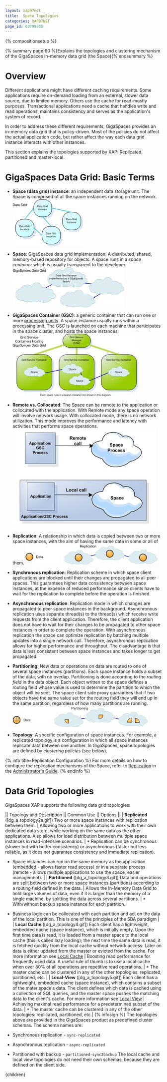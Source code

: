 ```yaml
---
layout: xap97net
title:  Space Topologies
categories: XAP97NET
page_id: 63799355
---
```


{% compositionsetup %}

{% summary page|60 %}Explains the topologies and clustering mechanism of the GigaSpaces in-memory data grid (the Space){% endsummary %}

# Overview

Different applications might have different caching requirements. Some applications require on-demand loading from an external, slower data source, due to limited memory. Others use the cache for read-mostly purposes. Transactional applications need a cache that handles write and read operations, maintains consistency and serves as the application's system of record.

In order to address these different requirements, GigaSpaces provides an in-memory data grid that is policy-driven. Most of the policies do not affect the actual application code, but rather affect the way each data grid instance interacts with other instances.

This section explains the topologies supported by XAP: Replicated, partitioned and master-local.

# GigaSpaces Data Grid: Basic Terms

- **Space (data grid) instance**: an independent data storage unit. The Space is comprised of all the space instances running on the network. ![DGA-DataGrid.jpg](/attachment_files/xap97net/DGA-DataGrid.jpg)
- **Space**: GigaSpaces data grid implementation. A distributed, shared, memory-based repository for objects. A space runs in a _space container_ which is usually transparent to the developer.
![DGA-GigaSpacesDataGrid.jpg](/attachment_files/xap97net/DGA-GigaSpacesDataGrid.jpg)

- **GigaSpaces Container (GSC)**: a generic container that can run one or more [processing units](./packaging-and-deployment.html). A space instance usually runs within a processing unit. The GSC is launched on each machine that participates in the space cluster, and hosts the space instances. ![DGA-ServiceGridDataGrid.jpg](/attachment_files/xap97net/DGA-ServiceGridDataGrid.jpg)
- **Remote vs. Collocated**: The Space can be remote to the application or collocated with the application. With Remote mode any space operation will involve network usage. With collocated mode, there is no network utilization. This mode improves the performance and latency with activities that performs space operations.
![remote_embedded_space_topology.jpg](/attachment_files/xap97net/remote_embedded_space_topology.jpg)

- **Replication**: A relationship in which data is copied between two or more space instances, with the aim of having the same data in some or all of them. ![DGA-Replication2.jpg](/attachment_files/xap97net/DGA-Replication2.jpg)
- **Synchronous replication**: Replication scheme in which space client applications are blocked until their changes are propagated to all peer spaces. This guarantees higher data consistency between space instances, at the expense of reduced performance since clients have to wait for the replication to complete before the operation is finished.

- **Asynchronous replication**: Replication mode in which changes are propagated to peer space instances in the background. Asynchronous replication uses separate thread(s) to the thread(s) which receive write requests from the client application. Therefore, the client application does not have to wait for their changes to be propagated to other space instances in order to complete the operation. With asynchronous replication the space can optimize replication by batching multiple updates into a single network call. Therefore, asynchronous replication allows for higher performance and throughput. The disadvantage is that data is less consistent between space instances and takes longer to get propagated.

- **Partitioning**: New data or operations on data are routed to one of several space instances (partitions). Each space instance holds a subset of the data, with no overlap. Partitioning is done according to the _routing field_ in the data object. Each object written to the space defines a routing field whose value is used to determine the partition to which the object will be sent. The space client side proxy guarantees that if two objects have the same value set for the routing field they will end up in the same partition, regardless of how many partitions are running. ![DGA-Partitioning2.jpg](/attachment_files/xap97net/DGA-Partitioning2.jpg)
- **Topology**: A specific configuration of space instances. For example, a replicated topology is a configuration in which all space instances replicate data between one another. In GigaSpaces, space topologies are defined by _clustering policies_ (see below).

{% info title=Replication Configuration %}
For more details on how to configure the replication mechanisms of the Space, refer to [Replication](/xap97/replication.html) in the [Administrator's Guide](./administrator's-guide.html).
{% endinfo %}

# Data Grid Topologies

GigaSpaces XAP supports the following data grid topologies:

|| Topology and Description || Common Use || Options ||
| **Replicated** ([dg_a_topology2a.gif])
 Two or more space instances with replication between them. | Allowing two or more applications to work with their own dedicated data store, while working on the same data as the other applications. Also allows for load distribution between multiple space instances in read-intensive scenarios. | * Replication can be synchronous (slower but with better consistency) or asynchronous (faster but less reliable, as it does not guarantee consistency and immediate replication).

- Space instances can run on the same memory as the application (embedded - allows faster read access) or in a separate process (remote - allows multiple applications to use the space, easier management). |
| **Partitioned** ([dg_a_topology3.gif])
 Data and operations are split between two or more space instances (partitions) according to a routing field defined in the data. | Allows the In-Memory Data Grid to hold large volumes of data, even if it is larger than the memory of a single machine, by splitting the data across several partitions. | * With/without backup space instance for each partition.

- Business logic can be collocated with each partition and act on the data of the local partition. This is one of the principles of the SBA paradigm |
| **Local Cache** ([dg_a_topology4.gif])
 Each client has a lightweight, embedded cache (space instance), which is initially empty. Upon the first time data is read, it is loaded from a master space to the local cache (this is called lazy loading); the next time the same data is read, it is fetched quickly from the local cache without network access. Later on data is either updated from the master or evicted from the cache. For more information see [Local Cache](./local-cache.html)    | Boosting read performance for frequently used data. A useful rule of thumb is to use a local cache when over 80% of all operations are repetitive read operations. | * The master cache can be clustered in any of the other topologies: replicated, partitioned, etc. |
| **Local-View** ([dg_a_topology5.gif])
 Each client has a lightweight, embedded cache (space instance), which contains a subset of the mater space's data. The client defines which data is cached using a collection of SQL queries, and the master space pushes the matching data to the client's cache. For more information see [Local View](./local-view.html) | Achieving maximal read performance for a predetermined subset of the data. | * The master cache can be clustered in any of the other topologies: replicated, partitioned, etc.|
{% infosign %} The topologies above are provided in the GigaSpaces product as predefined cluster schemas. The schema names are:

- Synchronous replication - `sync-replicated`
- Asynchronous replication - `async-replicated`
- Partitioned with backup - `partitioned-sync2backup`
The local cache and local view topologies do not need their own schemas, because they are defined on the client side.

{children}
